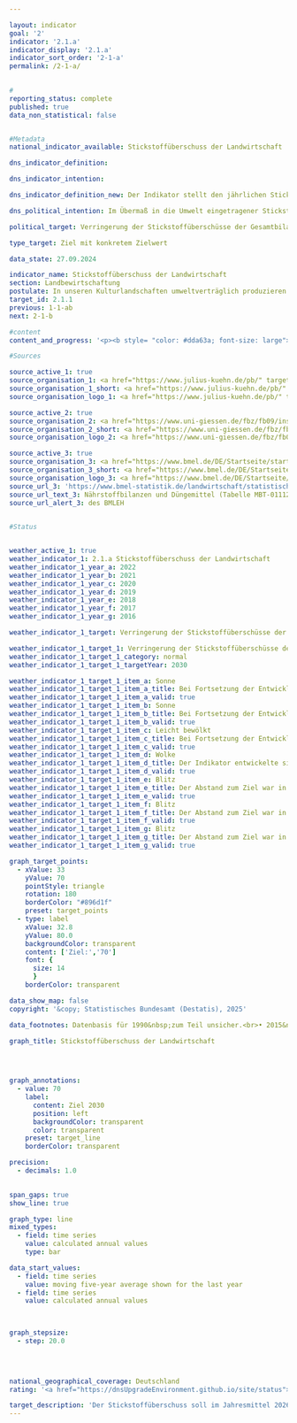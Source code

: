 ```yaml
---

layout: indicator        
goal: '2'        
indicator: '2.1.a'        
indicator_display: '2.1.a'        
indicator_sort_order: '2-1-a'        
permalink: /2-1-a/        
        

#
reporting_status: complete        
published: true        
data_non_statistical: false        


#Metadata        
national_indicator_available: Stickstoffüberschuss der Landwirtschaft        

dns_indicator_definition:         

dns_indicator_intention:         

dns_indicator_definition_new: Der Indikator stellt den jährlichen Stickstoffüberschuss der Landwirtschaft je landwirtschaftlich genutzter Fläche (in Kilogramm pro Hektar) und Jahr dar. Der Stickstoffüberschuss berechnet sich aus der Differenz von Stickstoffzufuhr in und Stickstoffabfuhr aus dem gesamten Sektor Landwirtschaft.        

dns_political_intention: Im Übermaß in die Umwelt eingetragener Stickstoff führt zur Belastung von Grund- und Oberflächenwasser, zur Überversorgung von Binnengewässern, Meeren und Landökosystemen mit Nährstoffen (Eutrophierung), zur Entstehung von Treibhausgasen und versauernden Luftschadstoffen mit negativen Folgen für Klima, Artenvielfalt und Landschaftsqualität.        

political_target: Verringerung der Stickstoffüberschüsse der Gesamtbilanz für Deutschland auf 70&nbsp;Kilogramm je Hektar landwirtschaftlich genutzter Fläche im Jahresmittel 2026-2030        

type_target: Ziel mit konkretem Zielwert        

data_state: 27.09.2024        

indicator_name: Stickstoffüberschuss der Landwirtschaft        
section: Landbewirtschaftung        
postulate: In unseren Kulturlandschaften umweltverträglich produzieren        
target_id: 2.1.1        
previous: 1-1-ab        
next: 2-1-b        

#content         
content_and_progress: '<p><b style= "color: #dda63a; font-size: large">2.1.a Stickstoffüberschuss der Landwirtschaft</b><br><br>Bei der Berechnung dieses Indikators werden Stickstoffzufuhren aus Düngemitteln, der biologischen Stickstofffixierung, atmosphärischen Einträgen, Saat- und Pflanzgut sowie Futtermitteln berücksichtigt. Die Stickstoffabfuhr erfolgt über pflanzliche und tierische Marktprodukte. Der überschüssige Stickstoff kann gasförmig in die Atmosphäre entweichen, sich im Boden anreichern oder ins Grundwasser verlagern. In der Folge kann es auch zu einem Eintrag von Stickstoff in Flüsse und andere Ökosysteme kommen.<br><br>Der Stickstoffüberschuss in der Landwirtschaft wirkt sich somit direkt auf die Entwicklung der Indikatoren 6.1.b „Nitrat im Grundwasser“, 14.1.a „Stickstoffeintrag über die Zuflüsse in Nord- und Ostsee“ sowie 15.2&nbsp;„Eutrophierung der Ökosysteme“ aus. Darüber hinaus beeinflusst der Stickstoffeintrag aus der Landwirtschaft in die Atmosphäre auch die Zeitreihen zu Stickstoffdioxiden und Ammoniak des Indikators 3.2.a „Emissionen von Luftschadstoffen“.<br><br>Der Indikator wird vom Institut für Pflanzenbau und Bodenkunde des Julius Kühn-Instituts sowie vom Institut für Landschaftsökologie und Ressourcenmanagement der Universität Gießen berechnet. Im Jahr 2022&nbsp;stellten Düngemittel mit einem Anteil von 46,2&nbsp;% (70&nbsp;Kilogramm Stickstoff je Hektar) die wichtigste Quelle der Stickstoffzufuhr in der Gesamtbilanz dar. Daneben trugen Futtermittel mit 38,4&nbsp;% (58&nbsp;Kilogramm je Hektar), die biologische Stickstofffixierung mit 9,6&nbsp;% (15&nbsp;Kilogramm je Hektar) sowie außerlandwirtschaftliche Emissionen mit 3,3&nbsp;% (5&nbsp;Kilogramm je Hektar) wesentlich zur Stickstoffzufuhr bei.<br><br>Die Berechnung des Indikators erfolgt auf Grundlage eines gleitenden Fünfjahresdurchschnitts, bei dem der Mittelwert aus den Werten von fünf aufeinanderfolgenden Berichtsjahren gebildet wird. Der so ermittelte Durchschnitt bezieht sich jeweils auf das letzte der fünf Berichtsjahre. Auf diese Weise werden witterungs- und marktabhängige jährliche Schwankungen geglättet, die von den landwirtschaftlichen Betrieben nicht beeinflusst werden können. Der Indikator trifft keine Aussage zur regionalen Verteilung der Stickstoffüberschüsse.<br><br>Der gleitende Fünfjahresdurchschnitt des Stickstoffsaldos verringerte sich im Zeitraum von 1994&nbsp;bis 2022&nbsp;um 34,3&nbsp;%&nbsp;–&nbsp;von 116,7&nbsp;auf 76,7&nbsp;Kilogramm Stickstoff je Hektar und Jahr. Ein deutlicher Rückgang des Stickstoffüberschusses war insbesondere in den ersten Jahren der Zeitreihe bis zum Jahr 2013&nbsp;zu verzeichnen. Hauptursachen dafür waren der reduzierte Düngemitteleinsatz sowie abnehmende Tierbestände in den neuen Bundesländern.<br><br>Bis zum Jahr 2018&nbsp;stagnierten die jährliche Werte für Stickstoffüberschüsse. In diesem Zeitraum war ein leichter Rückgang beim Einsatz mineralischer Düngemittel sowie höheren Erntemengen zu beobachten&nbsp;–&nbsp;bedingt durch den technischen Fortschritt in der Pflanzenproduktion und &#8209;züchtung (wie effizientere Stickstoffdüngung und ein erweitertes Sortenspektrum). Gleichzeitig wurden ertragsstarke Kulturarten wie Mais und Weizen in größerem Umfang angebaut und die Futterverwertung bei Nutztieren verbessert.<br><br>Seit dem Jahr 2018&nbsp;hat sich der jährliche Stickstoffüberschuss wieder deutlicher verringert und sank im Jahr 2022&nbsp;gegenüber 2021&nbsp;um 10,7&nbsp;%. Inwieweit dieser positive Trend neben den extremen agrarklimatischen Bedingungen (Dürrejahre 2018&nbsp;bis 2020) auch auf die novellierte Düngeverordnung von 2017&nbsp;zurückzuführen ist, bleibt unklar. Setzt sich der Trend der vergangenen Jahre jedoch fort, kann das politisch festgelegte Ziel, den Stickstoffüberschuss der Landwirtschaft im Fünfjahresdurchschnitt bis 2030&nbsp;auf maximal 70&nbsp;Kilogramm pro Hektar zu senken erreicht werden.</p>'                

#Sources        

source_active_1: true
source_organisation_1: <a href="https://www.julius-kuehn.de/pb/" target="_blank" onclick="return confirm_alert('des JKI', 'De')">Institut für Pflanzenbau und Bodenkunde des Julius Kühn-Institut</a>
source_organisation_1_short: <a href="https://www.julius-kuehn.de/pb/" target="_blank" onclick="return confirm_alert('des JKI', 'De')">Institut für Pflanzenbau und Bodenkunde des Julius Kühn-Institut</a>
source_organisation_logo_1: <a href="https://www.julius-kuehn.de/pb/" target="_blank" onclick="return confirm_alert('des JKI', 'De')"><img src="https://dnsTestEnvironment.github.io/dns-indicators/public/OrgImgDe/jki.png" alt="Institut für Pflanzenbau und Bodenkunde des Julius Kühn-Institut" title=" Klicken Sie hier um zur Homepage der Organisation Institut für Pflanzenbau und Bodenkunde des Julius Kühn-Institut zu gelangen." style="height:60px; width:148px; border:transparent"/></a>

source_active_2: true
source_organisation_2: <a href="https://www.uni-giessen.de/fbz/fb09/institute/ilr" target="_blank" onclick="return confirm_alert('der Universität Gießen', 'De')">Institut für Landschaftsökologie und Ressourcenmanagement der Universität Gießen</a>
source_organisation_2_short: <a href="https://www.uni-giessen.de/fbz/fb09/institute/ilr" target="_blank" onclick="return confirm_alert('der Universität Gießen', 'De')">Institut für Landschaftsökologie und Ressourcenmanagement der Universität Gießen</a>
source_organisation_logo_2: <a href="https://www.uni-giessen.de/fbz/fb09/institute/ilr" target="_blank" onclick="return confirm_alert('der Universität Gießen', 'De')"><img src="https://dnsTestEnvironment.github.io/dns-indicators/public/OrgImgDe/ug.png" alt="Institut für Landschaftsökologie und Ressourcenmanagement der Universität Gießen" title=" Klicken Sie hier um zur Homepage der Organisation Institut für Landschaftsökologie und Ressourcenmanagement der Universität Gießen zu gelangen." style="height:60px; width:148px; border:transparent"/></a>

source_active_3: true
source_organisation_3: <a href="https://www.bmel.de/DE/Startseite/startseite_node.html" target="_blank" onclick="return confirm_alert('des BMLEH', 'De')">Bundesministerium für Landwirtschaft, Ernährung und Heimat</a>
source_organisation_3_short: <a href="https://www.bmel.de/DE/Startseite/startseite_node.html" target="_blank" onclick="return confirm_alert('des BMLEH', 'De')">Bundesministerium für Landwirtschaft, Ernährung und Heimat</a>
source_organisation_logo_3: <a href="https://www.bmel.de/DE/Startseite/startseite_node.html" target="_blank" onclick="return confirm_alert('des BMLEH', 'De')"><img src="https://dnsTestEnvironment.github.io/dns-indicators/public/OrgImgDe/bmleh.png" alt="Bundesministerium für Landwirtschaft, Ernährung und Heimat" title=" Klicken Sie hier um zur Homepage der Organisation Bundesministerium für Landwirtschaft, Ernährung und Heimat zu gelangen." style="height:60px; width:148px; border:transparent"/></a>
source_url_3: 'https://www.bmel-statistik.de/landwirtschaft/statistischer-monatsbericht-des-bmel-kapitel-a-landwirtschaft/'
source_url_text_3: Nährstoffbilanzen und Düngemittel (Tabelle MBT-0111260-0000)
source_url_alert_3: des BMLEH
        

#Status        


weather_active_1: true
weather_indicator_1: 2.1.a Stickstoffüberschuss der Landwirtschaft
weather_indicator_1_year_a: 2022
weather_indicator_1_year_b: 2021
weather_indicator_1_year_c: 2020
weather_indicator_1_year_d: 2019
weather_indicator_1_year_e: 2018
weather_indicator_1_year_f: 2017
weather_indicator_1_year_g: 2016

weather_indicator_1_target: Verringerung der Stickstoffüberschüsse der Gesamtbilanz für Deutschland auf 70&nbsp;Kilogramm je Hektar landwirtschaftlich genutzter Fläche im Jahresmittel 2026-2030

weather_indicator_1_target_1: Verringerung der Stickstoffüberschüsse der Gesamtbilanz für Deutschland auf 70&nbsp;Kilogramm je Hektar landwirtschaftlich genutzter Fläche im Jahresmittel <b>2026-2030</b>
weather_indicator_1_target_1_category: normal
weather_indicator_1_target_1_targetYear: 2030

weather_indicator_1_target_1_item_a: Sonne
weather_indicator_1_target_1_item_a_title: Bei Fortsetzung der Entwicklung aus 2022 wäre der Zielwert erreicht oder um weniger als 5&nbsp;% der Differenz zwischen Zielwert und dem Wert aus 2022 verfehlt worden.
weather_indicator_1_target_1_item_a_valid: true
weather_indicator_1_target_1_item_b: Sonne
weather_indicator_1_target_1_item_b_title: Bei Fortsetzung der Entwicklung aus 2021 wäre der Zielwert erreicht oder um weniger als 5&nbsp;% der Differenz zwischen Zielwert und dem Wert aus 2021 verfehlt worden.
weather_indicator_1_target_1_item_b_valid: true
weather_indicator_1_target_1_item_c: Leicht bewölkt
weather_indicator_1_target_1_item_c_title: Bei Fortsetzung der Entwicklung von 2020 wäre das Ziel um mindestens 5&nbsp;%, aber maximal um 20&nbsp;% der Differenz zwischen Zielwert und dem Wert aus 2020 verfehlt worden.
weather_indicator_1_target_1_item_c_valid: true
weather_indicator_1_target_1_item_d: Wolke
weather_indicator_1_target_1_item_d_title: Der Indikator entwickelte sich in 2019 zwar in die gewünschte Richtung auf das Ziel zu, bei Fortsetzung der Entwicklung wäre das Ziel im Zieljahr aber um mehr als 20 % der Differenz zwischen Zielwert und dem Wert aus 2019 verfehlt worden.
weather_indicator_1_target_1_item_d_valid: true
weather_indicator_1_target_1_item_e: Blitz
weather_indicator_1_target_1_item_e_title: Der Abstand zum Ziel war in 2018 konstant hoch oder hat sich vergrößert. Der Indikator entwickelte sich also nicht in die gewünschte Richtung.
weather_indicator_1_target_1_item_e_valid: true
weather_indicator_1_target_1_item_f: Blitz
weather_indicator_1_target_1_item_f_title: Der Abstand zum Ziel war in 2017 konstant hoch oder hat sich vergrößert. Der Indikator entwickelte sich also nicht in die gewünschte Richtung.
weather_indicator_1_target_1_item_f_valid: true
weather_indicator_1_target_1_item_g: Blitz
weather_indicator_1_target_1_item_g_title: Der Abstand zum Ziel war in 2016 konstant hoch oder hat sich vergrößert. Der Indikator entwickelte sich also nicht in die gewünschte Richtung.
weather_indicator_1_target_1_item_g_valid: true        

graph_target_points:
  - xValue: 33
    yValue: 70
    pointStyle: triangle
    rotation: 180
    borderColor: "#896d1f"
    preset: target_points
  - type: label
    xValue: 32.8
    yValue: 80.0
    backgroundColor: transparent
    content: ['Ziel:','70']
    font: {
      size: 14
      }
    borderColor: transparent        

data_show_map: false        
copyright: '&copy; Statistisches Bundesamt (Destatis), 2025'        

data_footnotes: Datenbasis für 1990&nbsp;zum Teil unsicher.<br>• 2015&nbsp;bis 2021&nbsp;korrigierte Daten.<br>• 2022&nbsp;vorläufige Daten.        

graph_title: Stickstoffüberschuss der Landwirtschaft        

        


graph_annotations:
  - value: 70
    label:
      content: Ziel 2030
      position: left
      backgroundColor: transparent
      color: transparent
    preset: target_line
    borderColor: transparent        

precision: 
  - decimals: 1.0
            

span_gaps: true        
show_line: true        

graph_type: line        
mixed_types:
  - field: time series
    value: calculated annual values
    type: bar        

data_start_values: 
  - field: time series
    value: moving five-year average shown for the last year
  - field: time series
    value: calculated annual values        

        

graph_stepsize: 
  - step: 20.0
            

                        

national_geographical_coverage: Deutschland                
rating: '<a href="https://dnsUpgradeEnvironment.github.io/site/status"><img src="https://sdg-indikatoren.de/public/Wettersymbole/Sonne.png" title="Bei Fortsetzung der Entwicklung aus 2022 wäre der Zielwert erreicht oder um weniger als 5&nbsp;% der Differenz zwischen Zielwert und dem Wert aus 2022 verfehlt worden." alt="Wettersymbol Sonne"/></a>'        

target_description: 'Der Stickstoffüberschuss soll im Jahresmittel 2026&nbsp;bis 2030&nbsp;auf höchstens 70&nbsp;Kilogramm je Hektar landwirtschaftlich genutzter Fläche gesenkt werden.<br><br>Ausgehend von der Zielformulierung würde bei Fortsetzung der Entwicklung der letzten sechs Jahre der politisch festgelegte Zielwert bereits deutlich früher (im Jahr 2024) unterschritten, sodass der Indikator 2.1.a für das Jahr 2022&nbsp;mit „Sonne“ bewertet wird.<br><br><u>Hinweis:</u> Der Indikator wird als gleitender Fünfjahresdurchschnitt dargestellt, das heißt der für das Zieljahr 2030&nbsp;relevante Wert wird aus den Einzelwerten der Jahre 2026&nbsp;bis 2030&nbsp;berechnet.'        
---
```



